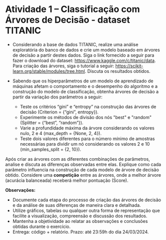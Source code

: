 # Atividade 1 – Classificação com Árvores de Decisão - dataset TITANIC

- Considerando a base de dados TITANIC, realize uma análise exploratória do banco de dados e crie um modelo baseado em árvores de decisão a partir destes dados. Siga o link fornecido a seguir para fazer o download do dataset: https://www.kaggle.com/c/titanic/data. Para criação das árvores, siga o tutorial a seguir: https://scikit-learn.org/stable/modules/tree.html. Discuta os resultados obtidos.

- Sabendo que os hiperparâmetros de um modelo de aprendizado de máquinas afetam o comportamento e o desempenho do algoritmo e a construção do modelo de classificação, obtenha árvores de decisão a partir da variação dos parâmetros a seguir:
   - Teste os critérios “gini” e “entropy” na construção das árvores de decisão (Criterion = {“gini”, entropy}).
  - Experimente os métodos de divisão dos nós "best" e "random" (Splitter = {“best”, “random”}).
  - Varie a profundidade máxima da árvore considerando os valores nulo, 2 e 4 (max_depth = {None, 2, 4}).
  - Teste dois valores diferentes para o número mínimo de amostras necessárias para dividir um nó considerando os valores 2 e 10 (min_samples_split = {2, 10}).

Após criar as árvores com as diferentes combinações de parâmetros, analise e discuta as diferenças observadas entre elas. Explique como cada parâmetro influencia na construção de cada modelo de árvore de decisão obtido. Considere uma **competição** entre as árvores, onde a melhor árvore (acurácia balanceada) receberá melhor pontuação (Score).

**Observações:**
- Documente cada etapa do processo de criação das árvores de decisão e da análise de suas diferenças de maneira clara e detalhada.
- Utilize gráficos, tabelas ou qualquer outra forma de representação que facilite a visualização, compreensão e discussão dos resultados.
- Mantenha a objetividade ao relatar as observações e conclusões obtidas durante o exercício.
- Entrega: código + relatório. Prazo: até 23:59h do dia 24/03/2024.